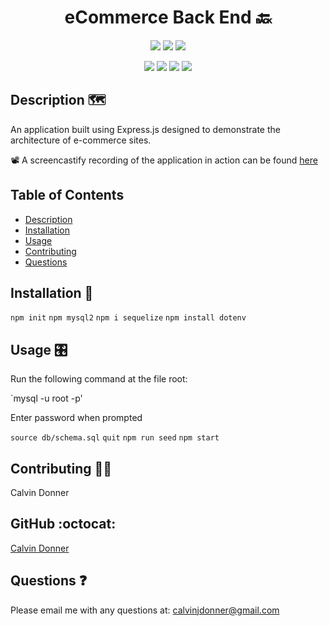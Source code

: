 <h1 align='center'> eCommerce Back End 🔙</h1>
  
<p align='center'>
  <img src='https://img.shields.io/github/languages/top/calvinjdonner/ECommerce-Back-End' />
  <img src='https://img.shields.io/github/repo-size/calvinjdonner/ECommerce-Back-End' />
  <img src='https://img.shields.io/github/last-commit/calvinjdonner/ECommerce-Back-End' />
</p>

<p align='center'>
    <img src='https://img.shields.io/badge/-express.js-red' />
    <img src='https://img.shields.io/badge/-mysql-green' />
    <img src='https://img.shields.io/badge/-sequelize-blue' />
    <img src='https://img.shields.io/badge/-dotenv-yellow' />
</p>
     
  ## Description 🗺️
   An application built using Express.js designed to demonstrate the architecture of e-commerce sites.

  📽️ A screencastify recording of the application in action can be found [here](./images/Link%20to%20screencast%20file.txt)

  ## Table of Contents
  - [Description](#description)
  - [Installation](#installation)
  - [Usage](#usage)
  - [Contributing](#contributing)
  - [Questions](#questions)

  ## Installation 💾
   
  `npm init`
  `npm mysql2`
  `npm i sequelize`
  `npm install dotenv`

  ## Usage 🎛️
  Run the following command at the file root:

  `mysql -u root -p'

  Enter password when prompted

  `source db/schema.sql`
  `quit`
  `npm run seed`
  `npm start`

  ## Contributing 👨‍💻
  Calvin Donner

  ## GitHub :octocat:
  [Calvin Donner](https://github.com/calvinjdonner)

  ## Questions ❓
  Please email me with any questions at: calvinjdonner@gmail.com<br />
 